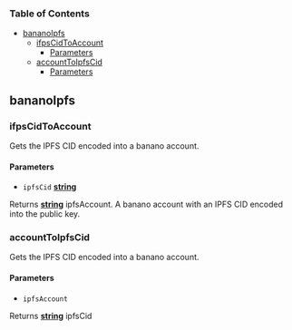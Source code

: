 <!-- Generated by documentation.js. Update this documentation by updating the source code. -->

### Table of Contents

*   [bananoIpfs][1]
    *   [ifpsCidToAccount][2]
        *   [Parameters][3]
    *   [accountToIpfsCid][4]
        *   [Parameters][5]

## bananoIpfs

### ifpsCidToAccount

Gets the IPFS CID encoded into a banano account.

#### Parameters

*   `ipfsCid` **[string][6]** 

Returns **[string][6]** ipfsAccount. A banano account with an IPFS CID encoded into the public key.

### accountToIpfsCid

Gets the IPFS CID encoded into a banano account.

#### Parameters

*   `ipfsAccount`  

Returns **[string][6]** ipfsCid

[1]: #bananoipfs

[2]: #ifpscidtoaccount

[3]: #parameters

[4]: #accounttoipfscid

[5]: #parameters-1

[6]: https://developer.mozilla.org/docs/Web/JavaScript/Reference/Global_Objects/String
